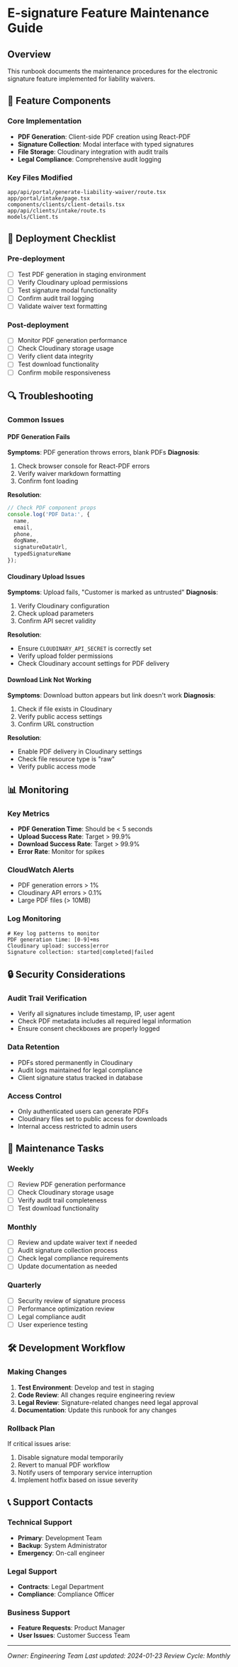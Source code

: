 # E-signature Feature Maintenance Guide

## Overview

This runbook documents the maintenance procedures for the electronic signature feature implemented for liability waivers.

## 🔧 Feature Components

### Core Implementation
- **PDF Generation**: Client-side PDF creation using React-PDF
- **Signature Collection**: Modal interface with typed signatures
- **File Storage**: Cloudinary integration with audit trails
- **Legal Compliance**: Comprehensive audit logging

### Key Files Modified
```
app/api/portal/generate-liability-waiver/route.tsx
app/portal/intake/page.tsx
components/clients/client-details.tsx
app/api/clients/intake/route.ts
models/Client.ts
```

## 🚀 Deployment Checklist

### Pre-deployment
- [ ] Test PDF generation in staging environment
- [ ] Verify Cloudinary upload permissions
- [ ] Test signature modal functionality
- [ ] Confirm audit trail logging
- [ ] Validate waiver text formatting

### Post-deployment
- [ ] Monitor PDF generation performance
- [ ] Check Cloudinary storage usage
- [ ] Verify client data integrity
- [ ] Test download functionality
- [ ] Confirm mobile responsiveness

## 🔍 Troubleshooting

### Common Issues

#### PDF Generation Fails
**Symptoms**: PDF generation throws errors, blank PDFs
**Diagnosis**:
1. Check browser console for React-PDF errors
2. Verify waiver markdown formatting
3. Confirm font loading

**Resolution**:
```javascript
// Check PDF component props
console.log('PDF Data:', {
  name,
  email,
  phone,
  dogName,
  signatureDataUrl,
  typedSignatureName
});
```

#### Cloudinary Upload Issues
**Symptoms**: Upload fails, "Customer is marked as untrusted"
**Diagnosis**:
1. Verify Cloudinary configuration
2. Check upload parameters
3. Confirm API secret validity

**Resolution**:
- Ensure `CLOUDINARY_API_SECRET` is correctly set
- Verify upload folder permissions
- Check Cloudinary account settings for PDF delivery

#### Download Link Not Working
**Symptoms**: Download button appears but link doesn't work
**Diagnosis**:
1. Check if file exists in Cloudinary
2. Verify public access settings
3. Confirm URL construction

**Resolution**:
- Enable PDF delivery in Cloudinary settings
- Check file resource type is "raw"
- Verify public access mode

## 📊 Monitoring

### Key Metrics
- **PDF Generation Time**: Should be < 5 seconds
- **Upload Success Rate**: Target > 99.9%
- **Download Success Rate**: Target > 99.9%
- **Error Rate**: Monitor for spikes

### CloudWatch Alerts
- PDF generation errors > 1%
- Cloudinary API errors > 0.1%
- Large PDF files (> 10MB)

### Log Monitoring
```
# Key log patterns to monitor
PDF generation time: [0-9]+ms
Cloudinary upload: success|error
Signature collection: started|completed|failed
```

## 🔒 Security Considerations

### Audit Trail Verification
- Verify all signatures include timestamp, IP, user agent
- Check PDF metadata includes all required legal information
- Ensure consent checkboxes are properly logged

### Data Retention
- PDFs stored permanently in Cloudinary
- Audit logs maintained for legal compliance
- Client signature status tracked in database

### Access Control
- Only authenticated users can generate PDFs
- Cloudinary files set to public access for downloads
- Internal access restricted to admin users

## 📝 Maintenance Tasks

### Weekly
- [ ] Review PDF generation performance
- [ ] Check Cloudinary storage usage
- [ ] Verify audit trail completeness
- [ ] Test download functionality

### Monthly
- [ ] Review and update waiver text if needed
- [ ] Audit signature collection process
- [ ] Check legal compliance requirements
- [ ] Update documentation as needed

### Quarterly
- [ ] Security review of signature process
- [ ] Performance optimization review
- [ ] Legal compliance audit
- [ ] User experience testing

## 🛠️ Development Workflow

### Making Changes
1. **Test Environment**: Develop and test in staging
2. **Code Review**: All changes require engineering review
3. **Legal Review**: Signature-related changes need legal approval
4. **Documentation**: Update this runbook for any changes

### Rollback Plan
If critical issues arise:
1. Disable signature modal temporarily
2. Revert to manual PDF workflow
3. Notify users of temporary service interruption
4. Implement hotfix based on issue severity

## 📞 Support Contacts

### Technical Support
- **Primary**: Development Team
- **Backup**: System Administrator
- **Emergency**: On-call engineer

### Legal Support
- **Contracts**: Legal Department
- **Compliance**: Compliance Officer

### Business Support
- **Feature Requests**: Product Manager
- **User Issues**: Customer Success Team

---

*Owner: Engineering Team*
*Last updated: 2024-01-23*
*Review Cycle: Monthly*
